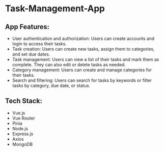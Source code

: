 # Task-Management-App

## App Features:
<ul>
  <li> User authentication and authorization: Users can create accounts and login to access their tasks. </li>
  <li> Task creation: Users can create new tasks, assign them to categories, and set due dates. </li>
  <li> Task management: Users can view a list of their tasks and mark them as complete. They can also edit or delete tasks as needed. </li>
  <li> Category management: Users can create and manage categories for their tasks. </li>
  <li> Search and filtering: Users can search for tasks by keywords or filter tasks by category, due date, or status. </li>
</ul>
  
## Tech Stack:
<ul>
  <li> Vue.js </li>
  <li> Vue Router </li>
  <li> Pinia </li>
  <li> Node.js </li>
  <li> Express.js </li>
  <li> Axios </li>
  <li> MongoDB </li>
</ul>
